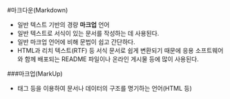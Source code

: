 #마크다운(Markdown)  

- 일반 텍스트 기반의 경량 **마크업** 언어
- 일반 텍스트로 서식이 있는 문서를 작성하는 데 사용된다.
- 일반 마크업 언어에 비해 문법이 쉽고 간단하다.
- HTML과 리치 텍스트(RTF) 등 서식 문서로 쉽게 변환되기 때문에 응용 소프트웨어와 함께 배포되는 README 파일이나 온라인 게시물 등에 많이 사용된다.


###마크업(MarkUp)  

* 태그 등을 이용하여 문서나 데이터의 구조를 명기하는 언어(HTML 등)
